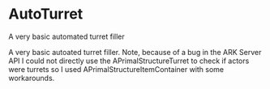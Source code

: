# AutoTurret
A very basic automated turret filler

A very basic autoated turret filler.  Note, because of a bug in the ARK Server API I could not directly use the APrimalStructureTurret to check if actors were turrets so I used APrimalStructureItemContainer with some workarounds.
